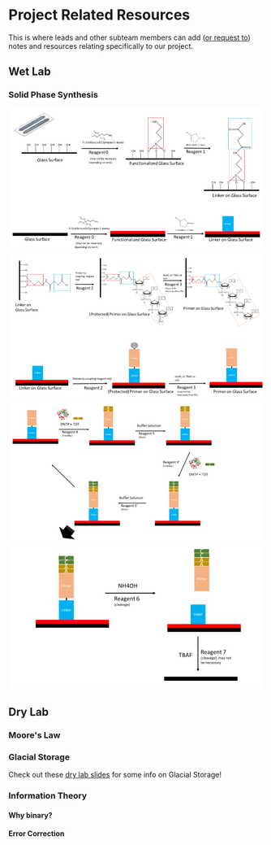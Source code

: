 # Project Related Resources

This is where leads and other subteam members can add ([or request to](https://github.com/UBC-iGEM/internal-wiki-2023-24/pulls)) notes and resources relating specifically to our project.

<!-- toc -->

## Wet Lab
### Solid Phase Synthesis

![Step 1](./images/sps/sps1.png)
![Step 2](./images/sps/sps2.png)
![Step 3](./images/sps/sps3.png)
![Step 4](./images/sps/sps4.png)

## Dry Lab

### Moore's Law

### Glacial Storage 
Check out these [dry lab slides](https://docs.google.com/presentation/d/1nQOVYAYPGF8G0qWAzkASHRrQ8TtsM2maiz3NgsDCdHM/edit?usp=sharing) for some info on Glacial Storage!

### Information Theory

#### Why binary?

#### Error Correction


